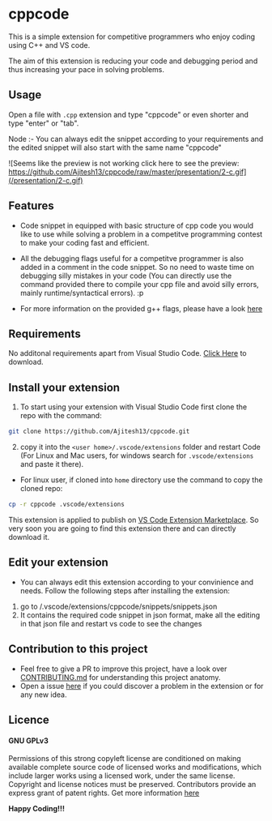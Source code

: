 # cppcode

This is a simple extension for competitive programmers who enjoy coding using C++ and VS code.

The aim of this extension is reducing your code and debugging period and thus increasing your pace in solving problems.

## Usage

Open a file with `.cpp` extension and type "cppcode" or even shorter and type "enter" or "tab".

Node :- You can always edit the snippet according to your requirements and the edited snippet will also start with the same name "cppcode"

![Seems like the preview is not working click here to see the preview: https://github.com/Ajitesh13/cppcode/raw/master/presentation/2-c.gif](/presentation/2-c.gif)

## Features

* Code snippet in equipped with basic structure of cpp code you would like to use while solving a problem in a competitve programming contest to make your coding fast and efficient.

* All the debugging flags useful for a competitve programmer is also added in a comment in the code snippet. So no need to waste time on debugging silly mistakes in your code (You can directly use the command provided there to compile your cpp file and avoid silly errors, mainly runtime/syntactical errors). :p

* For more information on the provided g++ flags, please have a look [here](https://codeforces.com/blog/entry/15547)

## Requirements

No additonal requirements apart from Visual Studio Code. [Click Here](https://code.visualstudio.com/download) to download.

## Install your extension

1. To start using your extension with Visual Studio Code first clone the repo with the command:

```bash
git clone https://github.com/Ajitesh13/cppcode.git
```

2. copy it into the `<user home>/.vscode/extensions` folder and restart Code (For Linux and Mac users, for windows search for `.vscode/extensions` and paste it there).

* For linux user, if cloned into `home` directory use the command to copy the cloned repo:

```bash
cp -r cppcode .vscode/extensions

```

This extension is applied to publish on [VS Code Extension Marketplace](https://marketplace.visualstudio.com/vscode). So very soon you are going to find this extension there and can  directly download it.  

## Edit your extension

* You can always edit this extension according to your convinience and needs. Follow the following steps after installing the extension:

1. go to <user home>/.vscode/extensions/cppcode/snippets/snippets.json
2. It contains the required code snippet in json format, make all the editing in that json file and restart vs code to see the changes

## Contribution to this project

* Feel free to give a PR to improve this project, have a look over [CONTRIBUTING.md](CONTRIBUTING.md) for understanding this project anatomy.
* Open a issue [here](https://github.com/Ajitesh13/cppcode/issues) if you could discover a problem in the extension or for any new idea.  

## Licence

#### GNU GPLv3

Permissions of this strong copyleft license are conditioned on making available complete source code of licensed works and modifications, which include larger works using a licensed work, under the same license. Copyright and license notices must be preserved. Contributors provide an express grant of patent rights. Get more information [here](LICENSE)

**Happy Coding!!!**
